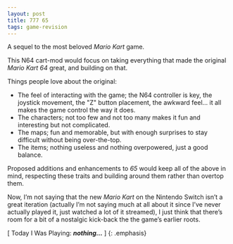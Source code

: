 ```yaml
---
layout: post
title: 777 65
tags: game-revision
---
```

A sequel to the most beloved *Mario Kart* game.

This N64 cart-mod would focus on taking everything that made the original *Mario Kart 64* great, and building on that.

Things people love about the original:

- The feel of interacting with the game; the N64 controller is key, the joystick movement, the "Z" button placement, the awkward feel… it all makes the game control the way it does.
- The characters; not too few and not too many makes it fun and interesting but not complicated.
- The maps; fun and memorable, but with enough surprises to stay difficult without being over-the-top.
- The items; nothing useless and nothing overpowered, just a good balance.

Proposed additions and enhancements to *65* would keep all of the above in mind, respecting these traits and building around them rather than overtop them.

Now, I’m not saying that the new *Mario Kart* on the Nintendo Switch isn’t a great iteration (actually I’m not saying much at all about it since I’ve never actually played it, just watched a lot of it streamed), I just think that there’s room for a bit of a nostalgic kick-back the the game’s earlier roots.

[ Today I Was Playing: ***nothing...*** ]
{: .emphasis}

